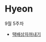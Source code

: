 # Hyeon

9월 5주차
- [택배상자꺼내기](https://school.programmers.co.kr/learn/courses/30/lessons/389478?language=python3)
